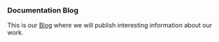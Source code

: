 ### Documentation Blog

This is our [Blog](https://learning-continuous-deployment.github.io/) where we will publish interesting information about our work.
